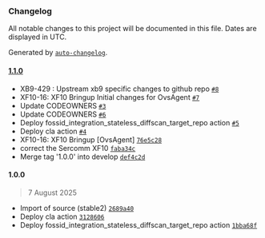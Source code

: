 ### Changelog

All notable changes to this project will be documented in this file. Dates are displayed in UTC.

Generated by [`auto-changelog`](https://github.com/CookPete/auto-changelog).

#### [1.1.0](https://github.com/rdkcentral/open-virtual-switch-agent/compare/1.0.0...1.1.0)

- XB9-429 : Upstream xb9 specific changes to github repo [`#8`](https://github.com/rdkcentral/open-virtual-switch-agent/pull/8)
- XF10-16: XF10 Bringup Initial changes for OvsAgent [`#7`](https://github.com/rdkcentral/open-virtual-switch-agent/pull/7)
- Update CODEOWNERS [`#3`](https://github.com/rdkcentral/open-virtual-switch-agent/pull/3)
- Update CODEOWNERS [`#6`](https://github.com/rdkcentral/open-virtual-switch-agent/pull/6)
- Deploy fossid_integration_stateless_diffscan_target_repo action [`#5`](https://github.com/rdkcentral/open-virtual-switch-agent/pull/5)
- Deploy cla action [`#4`](https://github.com/rdkcentral/open-virtual-switch-agent/pull/4)
- XF10-16: XF10 Bringup [OvsAgent] [`76e5c28`](https://github.com/rdkcentral/open-virtual-switch-agent/commit/76e5c287c26a5690cbf7147bd38209de8f15ec99)
- correct the Sercomm XF10 [`faba34c`](https://github.com/rdkcentral/open-virtual-switch-agent/commit/faba34c2238dfa3fdac41d97f436bc731b3398d2)
- Merge tag '1.0.0' into develop [`def4c2d`](https://github.com/rdkcentral/open-virtual-switch-agent/commit/def4c2d47846c5d3fa1ea28f72fe8b99ea7f3936)

#### 1.0.0

> 7 August 2025

- Import of source (stable2) [`2689a40`](https://github.com/rdkcentral/open-virtual-switch-agent/commit/2689a405ad3b24ca92718f88c6c12b58a8c6cb6b)
- Deploy cla action [`3128606`](https://github.com/rdkcentral/open-virtual-switch-agent/commit/31286063a542492aeccaed0dd4ee8889e472219d)
- Deploy fossid_integration_stateless_diffscan_target_repo action [`1bba68f`](https://github.com/rdkcentral/open-virtual-switch-agent/commit/1bba68f4862e18ebdfdcf54cda197648880f8bfd)
